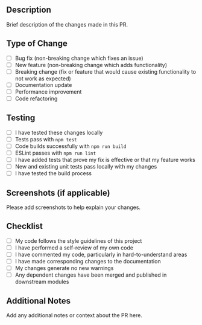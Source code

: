 ## Description
Brief description of the changes made in this PR.

## Type of Change
- [ ] Bug fix (non-breaking change which fixes an issue)
- [ ] New feature (non-breaking change which adds functionality)
- [ ] Breaking change (fix or feature that would cause existing functionality to not work as expected)
- [ ] Documentation update
- [ ] Performance improvement
- [ ] Code refactoring

## Testing
- [ ] I have tested these changes locally
- [ ] Tests pass with `npm test`
- [ ] Code builds successfully with `npm run build`
- [ ] ESLint passes with `npm run lint`
- [ ] I have added tests that prove my fix is effective or that my feature works
- [ ] New and existing unit tests pass locally with my changes
- [ ] I have tested the build process

## Screenshots (if applicable)
Please add screenshots to help explain your changes.

## Checklist
- [ ] My code follows the style guidelines of this project
- [ ] I have performed a self-review of my own code
- [ ] I have commented my code, particularly in hard-to-understand areas
- [ ] I have made corresponding changes to the documentation
- [ ] My changes generate no new warnings
- [ ] Any dependent changes have been merged and published in downstream modules

## Additional Notes
Add any additional notes or context about the PR here.

